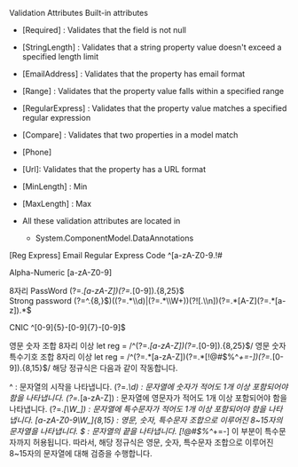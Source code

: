Validation Attributes
Built-in attributes
- [Required] : Validates that the field is not null

- [StringLength] : Validates that a string property value doesn't exceed a specified length limit

- [EmailAddress] : Validates that the property has email format

- [Range] : Validates that the property value falls within a specified range

- [RegularExpress] : Validates that the property value matches a specified regular expression

- [Compare] : Validates that two properties in a model match

- [Phone]

- [Url]: Validates that the property has a URL format

- [MinLength] : Min

- [MaxLength] : Max

- All these validation attributes are located in 
	- System.ComponentModel.DataAnnotations



[Reg Express]
Email Regular Express Code
^[a-zA-Z0-9.!#$%&'*+\/=?^_`{|}~-]+@[a-zA-Z0-9](?:[a-zA-Z0-9-]{0,61}[a-zA-Z0-9])?(?:\.[a-zA-Z0-9](?:[a-zA-Z0-9-]{0,61}[a-zA-Z0-9])?)*$

Alpha-Numeric
[a-zA-Z0-9]

8자리 PassWord
(?=.*[a-zA-Z])(?=.*[0-9]).{8,25}$      
Strong password
(?=^.{8,}$)((?=.*\\d)|(?=.*\\W+))(?![.\\n])(?=.*[A-Z](?=.*[a-z]).*$

CNIC
^[0-9]{5}-[0-9]{7}-[0-9]$

영문 숫자 조합 8자리 이상
let reg = /^(?=.*[a-zA-Z])(?=.*[0-9]).{8,25}$/
영문 숫자 특수기호 조합 8자리 이상
let reg = /^(?=.*[a-zA-Z])(?=.*[!@#$%^*+=-])(?=.*[0-9]).{8,15}$/
해당 정규식은 다음과 같이 작동합니다.

^ : 문자열의 시작을 나타냅니다.
(?=.*\d) : 문자열에 숫자가 적어도 1개 이상 포함되어야 함을 나타냅니다.
(?=.*[a-zA-Z]) : 문자열에 영문자가 적어도 1개 이상 포함되어야 함을 나타냅니다.
(?=.*[\W_]) : 문자열에 특수문자가 적어도 1개 이상 포함되어야 함을 나타냅니다.
[a-zA-Z0-9\W_]{8,15} : 영문, 숫자, 특수문자 조합으로 이루어진 8~15자의 문자열을 나타냅니다.
$ : 문자열의 끝을 나타냅니다.
[!@#$%^*+=-] 이 부분이 특수문자까지 허용됩니다.
따라서, 해당 정규식은 영문, 숫자, 특수문자 조합으로 이루어진 8~15자의 문자열에 대해 검증을 수행합니다.
